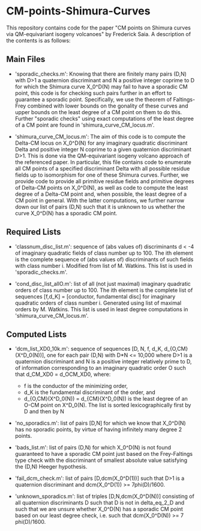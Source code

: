 # CM-points-Shimura-Curves
This repository contains code for the paper "CM points on Shimura curves via QM-equivariant isogeny volcanoes" by Frederick Saia. A description of the contents is as follows:

## Main Files

- 'sporadic_checks.m': Knowing that there are finitely many pairs (D,N) with D>1 a quaternion discriminant and N a positive integer coprime to D for which the Shimura curve X_0^D(N) may fail to have a sporadic CM point, this code is for checking such pairs further in an effort to guarantee a sporadic point. Specifically, we use the theorem of Faltings-Frey combined with lower bounds on the gonality of these curves and upper bounds on the least degree of a CM point on them to do this. Further "sporadic checks" using exact computations of the least degree of a CM point are found in 'shimura_curve_CM_locus.m'. 

- 'shimura_curve_CM_locus.m': The aim of this code is to compute the Delta-CM locus on X_0^D(N) for any imaginary quadratic discriminant Delta and positive integer N coprime to a given quaternion discriminant D>1. This is done via the QM-equivariant isogeny volcano approach of the referenced paper. In particular, this file contains code to enumerate all CM points of a specified discriminant Delta with all possible residue fields up to isomorphism for one of these Shimura curves. Further, we provide code to provide all primitive residue fields and primitive degrees of Delta-CM points on X_0^D(N), as well as code to compute the least degree of a Delta-CM point and, when possible, the least degree of a CM point in general. With the latter computations, we further narrow down our list of pairs (D,N) such that it is unknown to us whether the curve X_0^D(N) has a sporadic CM point. 

## Required Lists

- 'classnum_disc_list.m': sequence of (abs values of) discriminants d < -4 of imaginary quadratic fields of class number up to 100. The ith element is the complete sequence of (abs values of) discriminants of such fields with class number i. Modified from list of M. Watkins. This list is used in 'sporadic_checks.m'. 

- 'cond_disc_list_allO.m': list of all (not just maximal) imaginary quadratic orders of class number up to 100. The ith element is the complete list of sequences [f,d_K] = [conductor, fundamental disc] for imaginary quadratic orders of class number i. Generated using list of maximal orders by M. Watkins. This list is used in least degree computations in 'shimura_curve_CM_locus.m'. 

## Computed Lists 

- 'dcm_list_XD0_10k.m': sequence of sequences [D, N, f, d_K, d_{O,CM}(X^D_0(N))], one for each pair (D,N) with D*N <= 10,000 where D>1 is a quaternion discriminant and N is a positive integer relatively prime to D, of information corresponding to an imaginary quadratic order O such that d_CM_XD0 = d_OCM_XD0, where:
    - f is the conductor of the minimizing order,
    - d_K is the fundamental discriminant of the order, and
    - d_{O,CM}(X^D_0(N)) = d_{CM}(X^D_0(N)) is the least degree of an O-CM point on X^D_0(N). The list is sorted lexicographically first by D and then by N
    
- 'no_sporadics.m': list of pairs [D,N] for which we know that X_0^D(N) has no sporadic points, by virtue of having infinitely many degree 2 points.

- 'bads_list.m': list of pairs (D,N) for which X_0^D(N) is not found guaranteed to have a sporadic CM point just based on the Frey-Faltings type check with the discriminant of smallest absolute value satisfying the (D,N) Heeger hypothesis.

- 'fail_dcm_check.m': list of pairs [D,dcm(X_0^D(1))] such that D>1 is a quaternion discriminant and dcm(X_0^D(1)) >= 7phi(D)/1600.

- 'unknown_sporadics.m': list of triples [D,N,dcm(X_0^D(N))] consisting of all quaternion discriminants D such that D is not in delta_eq_2_D and such that we are unsure whether X_0^D(N) has a sporadic CM point based on our least degree check, i.e. such that dcm(X_0^D(N)) >= 7 phi(D)/1600.



